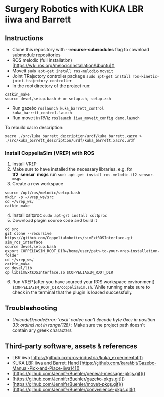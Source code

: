 Surgery Robotics with KUKA LBR iiwa and Barrett
================================================

## Instructions

- Clone this repository with **--recurse-submodules** flag to download submodule repositories
- ROS melodic (full installation) [https://wiki.ros.org/melodic/Installation/Ubuntu]()
- Moveit `sudo apt-get install ros-melodic-moveit`
- Joint TRajectory controller package `sudo apt-get install ros-kinetic-joint-trajectory-controller`
- In the root directory of the project run:
```
catkin_make
source devel/setup.bash # or setup.sh, setup.zsh
```
- Run gazebo `roslaunch kuka_barrett_control kuka_barrett_control.launch`
- Run moveit in RViz `roslaunch iiwa_moveit_config demo.launch`

To rebuild xacro description:
```
xacro ./src/kuka_barrett_description/urdf/kuka_barrett.xacro > ./src/kuka_barrett_description/urdf/kuka_barrett.xacro.urdf
```

### Install CoppeliaSim (VREP) with ROS

1. Install VREP
2. Make sure to have installed the necessary libraries. e.g. for **tf2_sensor_msgs** run `sudo apt-get install ros-melodic-tf2-sensor-msgs`
3. Create a new workspace 
```
source /opt/ros/melodic/setup.bash
mkdir -p ~/vrep_ws/src
cd ~/vrep_ws/
catkin_make
```
4. Install xsltproc `sudo apt-get install xsltproc`
5. Download plugin source code and build it
```
cd src
git clone --recursive https://github.com/CoppeliaRobotics/simExtROSInterface.git sim_ros_interface
source devel/setup.bash
export COPPELIASIM_ROOT_DIR=/home/user/path-to-your-vrep-installation-folder
cd ~/vrep_ws/
catkin_make
cd devel/lib
cp libsimExtROSInterface.so $COPPELIASIM_ROOT_DIR
```
6. Run VREP (after you have sourced your ROS workspace environment) `$COPPELIASIM_ROOT_DIR/coppeliaSim.sh`. 
While running make sure to check in the terminal that the plugin is loaded successfully.


## Troubleshooting

- _UnicodeDecodeError: 'ascii' codec can't decode byte 0xce in position 33: ordinal not in range(128)_ : Make sure the project path doesn't contain any greek characters


## Third-party software, assets & references

- LBR iiwa [https://github.com/ros-industrial/kuka_experimental]()
- KUKA LBR iiwa and Barrett Hand [https://github.com/karahbit/Gazebo-Manual-Pick-and-Place-iiwa14]()
- [https://github.com/JenniferBuehler/general-message-pkgs.git]()
- [https://github.com/JenniferBuehler/gazebo-pkgs.git]()
- [https://github.com/JenniferBuehler/moveit-pkgs.git]()
- [https://github.com/JenniferBuehler/convenience-pkgs.git]()